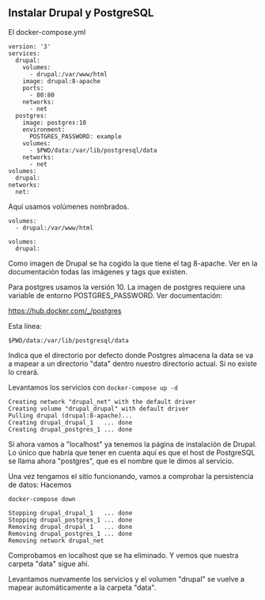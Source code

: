 Instalar Drupal y PostgreSQL
---------------

El docker-compose.yml

    version: '3'
    services:
      drupal:
        volumes:
          - drupal:/var/www/html
        image: drupal:8-apache
        ports:
          - 80:80
        networks:
          - net
      postgres:
        image: postgres:10
        environment:
          POSTGRES_PASSWORD: example
        volumes:
          - $PWD/data:/var/lib/postgresql/data
        networks:
          - net
    volumes:
      drupal:
    networks:
      net:

Aquí usamos volúmenes nombrados. 

    volumes:
      - drupal:/var/www/html

    volumes:
      drupal:
      
Como imagen de Drupal se ha cogido la que tiene el tag 8-apache. Ver en la documentación
todas las imágenes y tags que existen.

Para postgres usamos la versión 10. La imagen de postgres requiere una variable de entorno POSTGRES_PASSWORD. Ver documentación:    

https://hub.docker.com/_/postgres

Esta línea:

    $PWD/data:/var/lib/postgresql/data
    
Indica que el directorio por defecto donde Postgres almacena la data se va a mapear a un directorio
"data" dentro nuestro directorio actual. Si no existe lo creará.

Levantamos los servicios con `docker-compose up -d`

    Creating network "drupal_net" with the default driver
    Creating volume "drupal_drupal" with default driver
    Pulling drupal (drupal:8-apache)...
    Creating drupal_drupal_1   ... done
    Creating drupal_postgres_1 ... done

Si ahora vamos a "localhost" ya tenemos la página de instalación de Drupal.
Lo único que habría que tener en cuenta aquí es que el host de PostgreSQL se llama ahora "postgres",
que es el nombre que le dimos al servicio.

Una vez tengamos el sitio funcionando, vamos a comprobar la persistencia de datos: 
Hacemos 

    docker-compose down
    
    Stopping drupal_drupal_1   ... done
    Stopping drupal_postgres_1 ... done
    Removing drupal_drupal_1   ... done
    Removing drupal_postgres_1 ... done
    Removing network drupal_net
    
Comprobamos en localhost que se ha eliminado. Y vemos que nuestra carpeta "data" sigue ahí.

Levantamos nuevamente los servicios y el volumen "drupal" se vuelve a mapear automáticamente a la
carpeta "data".



